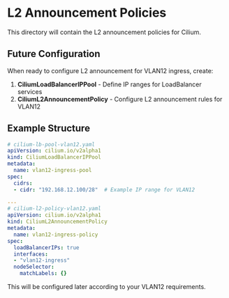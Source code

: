# L2 Announcement Policies

This directory will contain the L2 announcement policies for Cilium.

## Future Configuration

When ready to configure L2 announcement for VLAN12 ingress, create:

1. **CiliumLoadBalancerIPPool** - Define IP ranges for LoadBalancer services
2. **CiliumL2AnnouncementPolicy** - Configure L2 announcement rules for VLAN12

## Example Structure

```yaml
# cilium-lb-pool-vlan12.yaml
apiVersion: cilium.io/v2alpha1
kind: CiliumLoadBalancerIPPool
metadata:
  name: vlan12-ingress-pool
spec:
  cidrs:
  - cidr: "192.168.12.100/28"  # Example IP range for VLAN12

---
# cilium-l2-policy-vlan12.yaml  
apiVersion: cilium.io/v2alpha1
kind: CiliumL2AnnouncementPolicy
metadata:
  name: vlan12-ingress-policy
spec:
  loadBalancerIPs: true
  interfaces:
  - "vlan12-ingress"
  nodeSelector:
    matchLabels: {}
```

This will be configured later according to your VLAN12 requirements.
